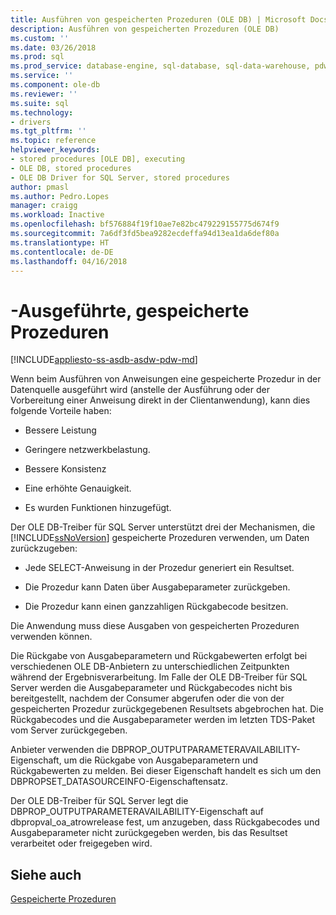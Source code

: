 ```yaml
---
title: Ausführen von gespeicherten Prozeduren (OLE DB) | Microsoft Docs
description: Ausführen von gespeicherten Prozeduren (OLE DB)
ms.custom: ''
ms.date: 03/26/2018
ms.prod: sql
ms.prod_service: database-engine, sql-database, sql-data-warehouse, pdw
ms.service: ''
ms.component: ole-db
ms.reviewer: ''
ms.suite: sql
ms.technology:
- drivers
ms.tgt_pltfrm: ''
ms.topic: reference
helpviewer_keywords:
- stored procedures [OLE DB], executing
- OLE DB, stored procedures
- OLE DB Driver for SQL Server, stored procedures
author: pmasl
ms.author: Pedro.Lopes
manager: craigg
ms.workload: Inactive
ms.openlocfilehash: bf576884f19f10ae7e82bc479229155775d674f9
ms.sourcegitcommit: 7a6df3fd5bea9282ecdeffa94d13ea1da6def80a
ms.translationtype: HT
ms.contentlocale: de-DE
ms.lasthandoff: 04/16/2018
---
```

# <a name="stored-procedures---running"></a>-Ausgeführte, gespeicherte Prozeduren
[!INCLUDE[appliesto-ss-asdb-asdw-pdw-md](../../../includes/appliesto-ss-asdb-asdw-pdw-md.md)]

  Wenn beim Ausführen von Anweisungen eine gespeicherte Prozedur in der Datenquelle ausgeführt wird (anstelle der Ausführung oder der Vorbereitung einer Anweisung direkt in der Clientanwendung), kann dies folgende Vorteile haben:  
  
-   Bessere Leistung  
  
-   Geringere netzwerkbelastung.  
  
-   Bessere Konsistenz  
  
-   Eine erhöhte Genauigkeit.  
  
-   Es wurden Funktionen hinzugefügt.  
  
 Der OLE DB-Treiber für SQL Server unterstützt drei der Mechanismen, die [!INCLUDE[ssNoVersion](../../../includes/ssnoversion-md.md)] gespeicherte Prozeduren verwenden, um Daten zurückzugeben:  
  
-   Jede SELECT-Anweisung in der Prozedur generiert ein Resultset.  
  
-   Die Prozedur kann Daten über Ausgabeparameter zurückgeben.  
  
-   Die Prozedur kann einen ganzzahligen Rückgabecode besitzen.  
  
 Die Anwendung muss diese Ausgaben von gespeicherten Prozeduren verwenden können.  
  
 Die Rückgabe von Ausgabeparametern und Rückgabewerten erfolgt bei verschiedenen OLE DB-Anbietern zu unterschiedlichen Zeitpunkten während der Ergebnisverarbeitung. Im Falle der OLE DB-Treiber für SQL Server werden die Ausgabeparameter und Rückgabecodes nicht bis bereitgestellt, nachdem der Consumer abgerufen oder die von der gespeicherten Prozedur zurückgegebenen Resultsets abgebrochen hat. Die Rückgabecodes und die Ausgabeparameter werden im letzten TDS-Paket vom Server zurückgegeben.  
  
 Anbieter verwenden die DBPROP_OUTPUTPARAMETERAVAILABILITY-Eigenschaft, um die Rückgabe von Ausgabeparametern und Rückgabewerten zu melden. Bei dieser Eigenschaft handelt es sich um den DBPROPSET_DATASOURCEINFO-Eigenschaftensatz.  
  
 Der OLE DB-Treiber für SQL Server legt die DBPROP_OUTPUTPARAMETERAVAILABILITY-Eigenschaft auf dbpropval_oa_atrowrelease fest, um anzugeben, dass Rückgabecodes und Ausgabeparameter nicht zurückgegeben werden, bis das Resultset verarbeitet oder freigegeben wird.  
  
## <a name="see-also"></a>Siehe auch  
 [Gespeicherte Prozeduren](../../oledb/ole-db/stored-procedures.md)  
  
  

